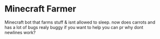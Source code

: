 # Minecraft Farmer
Minecraft bot that farms stuff &amp; isnt allowed to sleep.
now does carrots and has a lot of bugs
realy buggy if you want to help you can pr
why dont newlines work?
